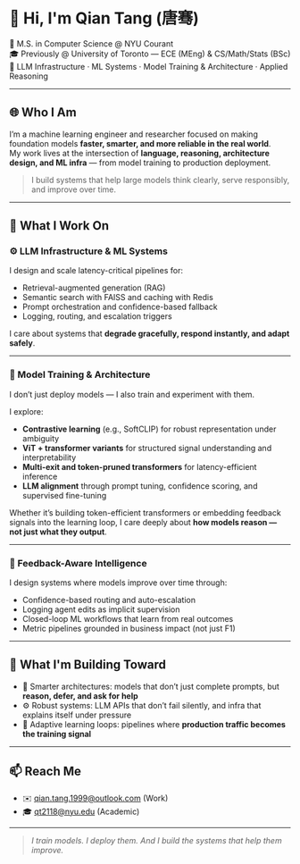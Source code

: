 # 👋 Hi, I'm Qian Tang (唐骞)

🧠 M.S. in Computer Science @ NYU Courant  
🎓 Previously @ University of Toronto — ECE (MEng) & CS/Math/Stats (BSc)  
🔬 LLM Infrastructure · ML Systems · Model Training & Architecture · Applied Reasoning

---

## 🌐 Who I Am

I’m a machine learning engineer and researcher focused on making foundation models **faster, smarter, and more reliable in the real world**.  
My work lives at the intersection of **language, reasoning, architecture design, and ML infra** — from model training to production deployment.

> I build systems that help large models think clearly, serve responsibly, and improve over time.

---

## 🧠 What I Work On

### ⚙️ LLM Infrastructure & ML Systems  
I design and scale latency-critical pipelines for:
- Retrieval-augmented generation (RAG)  
- Semantic search with FAISS and caching with Redis  
- Prompt orchestration and confidence-based fallback  
- Logging, routing, and escalation triggers

I care about systems that **degrade gracefully, respond instantly, and adapt safely**.

---

### 🧬 Model Training & Architecture  
I don’t just deploy models — I also train and experiment with them.

I explore:
- **Contrastive learning** (e.g., SoftCLIP) for robust representation under ambiguity  
- **ViT + transformer variants** for structured signal understanding and interpretability  
- **Multi-exit and token-pruned transformers** for latency-efficient inference  
- **LLM alignment** through prompt tuning, confidence scoring, and supervised fine-tuning

Whether it’s building token-efficient transformers or embedding feedback signals into the learning loop, I care deeply about **how models reason — not just what they output**.

---

### 🔁 Feedback-Aware Intelligence  
I design systems where models improve over time through:
- Confidence-based routing and auto-escalation  
- Logging agent edits as implicit supervision  
- Closed-loop ML workflows that learn from real outcomes  
- Metric pipelines grounded in business impact (not just F1)

---

## 🚀 What I'm Building Toward

- 🧠 Smarter architectures: models that don’t just complete prompts, but **reason, defer, and ask for help**  
- ⚙️ Robust systems: LLM APIs that don’t fail silently, and infra that explains itself under pressure  
- 🔄 Adaptive learning loops: pipelines where **production traffic becomes the training signal**

---

## 📫 Reach Me

- ✉️ [qian.tang.1999@outlook.com](mailto:qian.tang.1999@outlook.com) (Work)  
- 🎓 [qt2118@nyu.edu](mailto:qt2118@nyu.edu) (Academic)

---

> *I train models. I deploy them. And I build the systems that help them improve.*
